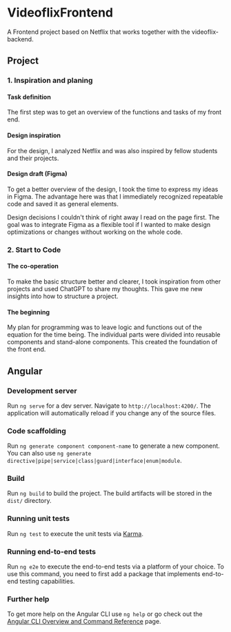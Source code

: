 # VideoflixFrontend

A Frontend project based on Netflix that works together with the videoflix-backend.

## Project

### 1. Inspiration and planing

#### Task definition

The first step was to get an overview of the functions and tasks of my front end.

#### Design inspiration

For the design, I analyzed Netflix and was also inspired by fellow students and their projects.

#### Design draft (Figma)

To get a better overview of the design, I took the time to express my ideas in Figma.
The advantage here was that I immediately recognized repeatable code and saved it as general elements.

Design decisions I couldn't think of right away I read on the page first. The goal was to integrate Figma as a flexible tool if I wanted to make design optimizations or changes without working on the whole code.

### 2. Start to Code

#### The co-operation

To make the basic structure better and clearer, I took inspiration from other projects and used ChatGPT to share my thoughts. This gave me new insights into how to structure a project.

#### The beginning

My plan for programming was to leave logic and functions out of the equation for the time being. The individual parts were divided into reusable components and stand-alone components.
This created the foundation of the front end.

## Angular

### Development server

Run `ng serve` for a dev server. Navigate to `http://localhost:4200/`. The application will automatically reload if you change any of the source files.

### Code scaffolding

Run `ng generate component component-name` to generate a new component. You can also use `ng generate directive|pipe|service|class|guard|interface|enum|module`.

### Build

Run `ng build` to build the project. The build artifacts will be stored in the `dist/` directory.

### Running unit tests

Run `ng test` to execute the unit tests via [Karma](https://karma-runner.github.io).

### Running end-to-end tests

Run `ng e2e` to execute the end-to-end tests via a platform of your choice. To use this command, you need to first add a package that implements end-to-end testing capabilities.

### Further help

To get more help on the Angular CLI use `ng help` or go check out the [Angular CLI Overview and Command Reference](https://angular.io/cli) page.
